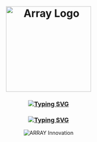 


<h1 align ="center">
    <img align="center" width=230 src="https://static.wixstatic.com/media/9f8f10_0cdc6e51fd274c00b6eddad6c6eb9dd8~mv2.png/v1/fill/w_275,h_80,al_c,q_85,usm_0.66_1.00_0.01,enc_auto/LONG_1_4x.png" alt="Array Logo" />

</h1>

<h3 align="center"> 

<a href="https://github.com/ArrayInnovation"><img src="https://readme-typing-svg.demolab.com?font=Fira+Code&duration=1000&pause=10000000000000000000000&color=2FA6B2&center=true&random=false&width=535&lines=Hello! We're ARRAY Innovation, and we do" alt="Typing SVG" /></a>

</h3>

<h3 align="center">
    <a href="https://git.io/typing-svg"><img src="https://readme-typing-svg.demolab.com?font=Fira+Code&size=22&pause=1000&color=5F8BEC&center=true&random=true&width=435&lines=Artificial+Intelligence;Software+Engineering;Cloud+Engineering" alt="Typing SVG" /></a>
</h3>



<p align="center"> <img src="https://komarev.com/ghpvc/?username=ArrayInnovation&label=Profile%20views&color=3403E1&style=for-the-badge" alt="ARRAY Innovation" /> 
